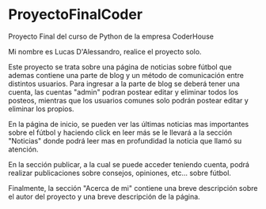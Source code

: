 # ProyectoFinalCoder
Proyecto Final del curso de Python de la empresa CoderHouse


Mi nombre es Lucas D'Alessandro, realice el proyecto solo.

Este proyecto se trata sobre una página de noticias sobre fútbol que ademas contiene una parte de blog y un método de comunicación entre distintos usuarios.
Para ingresar a la parte de blog se deberá tener una cuenta, las cuentas "admin" podran postear editar y eliminar todos los posteos,
mientras que los usuarios comunes solo podrán postear editar y eliminar los propios.

En la página de inicio, se pueden ver las últimas noticias mas importantes sobre el fútbol y haciendo click en leer más 
se le llevará a la sección "Noticias" donde podrá leer mas en profundidad la noticia que llamó su atención.

En la sección publicar, a la cual se puede acceder teniendo cuenta, podrá realizar publicaciones sobre consejos, opiniones, etc... sobre fútbol.

Finalmente, la sección "Acerca de mi" contiene una breve descripción sobre el autor del proyecto y una breve descripción de la página.


